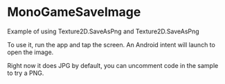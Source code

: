 MonoGameSaveImage
=================

Example of using Texture2D.SaveAsPng and Texture2D.SaveAsPng

To use it, run the app and tap the screen. An Android intent will launch to open the image.

Right now it does JPG by default, you can uncomment code in the sample to try a PNG.
